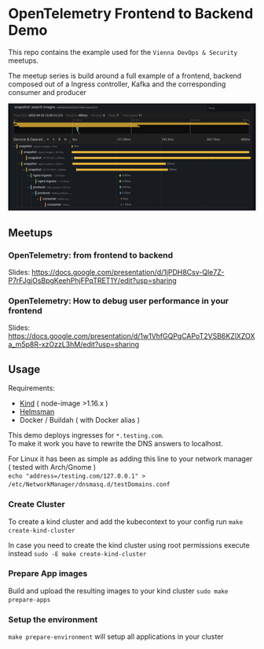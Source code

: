 # OpenTelemetry Frontend to Backend Demo
This repo contains the example used for the `Vienna DevOps & Security` meetups.

The meetup series is build around a full example of a frontend, backend composed out of a Ingress controller, Kafka and 
the corresponding consumer and producer

![Grafana trace example](./images/trace_example.png)


## Meetups
### OpenTelemetry: from frontend to backend
Slides: https://docs.google.com/presentation/d/1jPDH8Csv-Qle7Z-P7rFJgjOsBpgKeehPhjFPqTRET1Y/edit?usp=sharing

### OpenTelemetry: How to debug user performance in your frontend
Slides: https://docs.google.com/presentation/d/1w1VhfGQPgCAPoT2VSB6KZlXZOXa_m5p8R-xzOzzL3hM/edit?usp=sharing

## Usage
Requirements:
- [Kind](https://github.com/kubernetes-sigs/kind/issues) ( node-image >1.16.x )
- [Helmsman](https://github.com/Praqma/helmsman)
- Docker / Buildah ( with Docker alias )

This demo deploys ingresses for `*.testing.com`.   
To make it work you have to rewrite the DNS answers to localhost.

For Linux it has been as simple as adding this line to your network manager ( tested with Arch/Gnome )     
`echo "address=/testing.com/127.0.0.1" > /etc/NetworkManager/dnsmasq.d/testDomains.conf`

### Create Cluster
To create a kind cluster and add the kubecontext to your config run `make create-kind-cluster`     

In case you need to create the kind cluster using root permissions execute instead `sudo -E make create-kind-cluster`

### Prepare App images
Build and upload the resulting images to your kind cluster 
`sudo make prepare-apps`

### Setup the environment
`make prepare-environment` will setup all applications in your cluster


